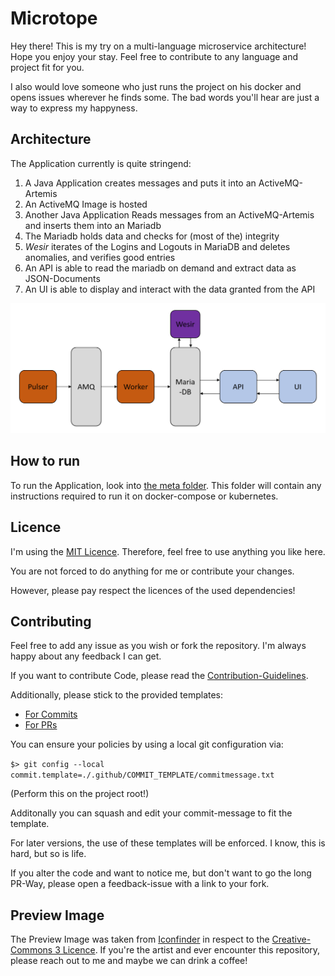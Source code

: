 # Microtope

Hey there! This is my try on a multi-language microservice architecture!
Hope you enjoy your stay. Feel free to contribute to any language and project fit for you.

I also would love someone who just runs the project on his docker and opens issues wherever he finds some.
The bad words you'll hear are just a way to express my happyness.

## Architecture

The Application currently is quite stringend:

1. A Java Application creates messages and puts it into an ActiveMQ-Artemis
2. An ActiveMQ Image is hosted
3. Another Java Application Reads messages from an ActiveMQ-Artemis and inserts them into an Mariadb
4. The Mariadb holds data and checks for (most of the) integrity
5. *Wesir* iterates of the Logins and Logouts in MariaDB and deletes anomalies, and verifies good entries
6. An API is able to read the mariadb on demand and extract data as JSON-Documents
7. An UI is able to display and interact with the data granted from the API

![Architecture](./meta/documentation/microtope_overview.png)

## How to run

To run the Application, look into [the meta folder](./meta). This folder will contain any instructions required to run it on docker-compose or kubernetes.

## Licence

I'm using the [MIT Licence](./LICENCE). Therefore, feel free to use anything you like here.

You are not forced to do anything for me or contribute your changes.

However, please pay respect the licences of the used dependencies!

## Contributing

Feel free to add any issue as you wish or fork the repository. I'm always happy about any feedback I can get.

If you want to contribute Code, please read the [Contribution-Guidelines](./CONTRIBUTING.md).

Additionally, please stick to the provided templates:

- [For Commits](.github/COMMIT_TEMPLATE/commit.template)
- [For PRs](.github/PULL_REQUEST_TEMPLATE/pull_request_template.md)

You can ensure your policies by using a local git configuration via:

`$> git config --local commit.template=./.github/COMMIT_TEMPLATE/commitmessage.txt`

(Perform this on the project root!)

Additonally you can squash and edit your commit-message to fit the template.

For later versions, the use of these templates will be enforced. I know, this is hard, but so is life.

If you alter the code and want to notice me, but don't want to go the long PR-Way, please open a feedback-issue with a link to your fork.

## Preview Image

The Preview Image was taken from [Iconfinder](https://www.iconfinder.com/icons/3285297/andromeda_astronomy_cosmos_galaxy_space_spiral_universe_icon) in respect to the [Creative-Commons 3 Licence](https://creativecommons.org/licenses/by/3.0/). If you're the artist and ever encounter this repository, please reach out to me and maybe we can drink a coffee!
